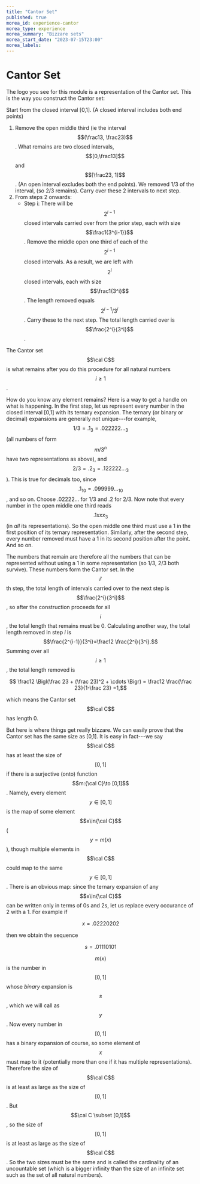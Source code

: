 ```yaml
---
title: "Cantor Set"
published: true
morea_id: experience-cantor
morea_type: experience
morea_summary: "Bizzare sets"
morea_start_date: "2023-07-15T23:00"
morea_labels:
---
```


# Cantor Set

The logo you see for this module is a representation of the Cantor
set. This is the way you construct the Cantor set: 

Start from the closed interval [0,1]. (A closed interval includes both end points)

1. Remove the open middle third (ie the interval $$(\frac13, \frac23)$$. What remains are two closed intervals, $$[0,\frac13]$$ and $$[\frac23, 1]$$. (An open interval excludes both the end points). We removed 1/3 of the interval,
	(so 2/3 remains). Carry over these 2 intervals to next step.
2. From steps 2 onwards:
   * Step i: There will be $$2^{i-1}$$ closed intervals carried over
     from the prior step, each with size $$\frac1{3^{i-1}}$$. Remove the
     middle open one third of each of the $$2^{i-1}$$ closed
     intervals. As a result, we are left with $$2^i$$ closed
     intervals, each with size $$\frac1{3^i}$$. The length removed equals
	 $$2^{i-1}/3^i$$. Carry these to the next
     step. The total length carried over is $$\frac{2^i}{3^i}$$.
  
The Cantor set $$\cal C$$ is what remains after you do this procedure for all
natural numbers $$i\ge 1$$. 

How do you know any element remains? Here is a way to get a handle on
what is happening. In the first step, let us represent every number in
the closed interval [0,1] with its ternary expansion. The ternary (or
binary or decimal) expansions are generally not unique---for example,
$$1/3 = .1_3 = .022222..._3$$ (all numbers of form $$m/3^n$$ have two
representations as above), and $$2/3 = .2_3 = .122222..._3$$). This is
true for decimals too, since $$.1_{10} = .099999..._{10}$$, and so
on. Choose .02222... for 1/3 and .2 for 2/3. Now note that every
number in the open middle one third reads $$.1xxx_3$$ (in _all_ its
representations).  So the open middle one third must use a 1 in the
first position of its ternary representation. Similarly, after the 
second step, every number removed must have a 1 in its second position
after the point. And so on. 

The numbers that remain are therefore all the numbers that can be
represented without using a 1 in some representation (so 1/3, 2/3 both
survive). These numbers form the Cantor set. In the $$i'$$th step, the
total length of intervals carried over to the next step is
$$\frac{2^i}{3^i}$$, so after the construction proceeds for all $$i$$,
the total length that remains must be 0. Calculating another way, the
total length removed in step $i$ is $$\frac{2^{i-1}}{3^i}=\frac12
\frac{2^i}{3^i}.$$ Summing over all $$i\ge 1$$, the total length
removed is 

$$ \frac12 \Bigl(\frac 23 + (\frac 23)^2 + \cdots \Bigr) =
\frac12 \frac{\frac 23}{1-\frac 23} =1,$$

which means the Cantor set $$\cal C$$ has length 0.

But here is where things get really bizzare. We can easily prove that
the Cantor set has the same size as [0,1]. It is easy in fact---we say
$$\cal C$$ has at least the size of $$[0,1]$$ if there is a surjective
(onto) function $$m:{\cal C}\to [0,1]$$. Namely, every element $$y \in
[0,1]$$ is the map of some element $$x\in{\cal C}$$ ($$y = m(x)$$),
though multiple elements in $$\cal C$$ could map to the same $$y\in
[0,1]$$. There is an obvious map: since the ternary expansion of 
any $$x\in{\cal C}$$ can be written only in terms of 0s and 2s, let
us replace every occurance of 2 with a 1. For example if 

$$ x = .02220202 $$

then we obtain the sequence 

$$ s = .01110101 $$

$$m(x)$$ is the number in $$[0,1]$$ whose _binary_ expansion is $$s$$,
which we will call as $$y$$. Now every number in $$[0,1]$$ has a
binary expansion of course, so some element of $$x$$ must map to it
(potentially more than one if it has multiple
representations). Therefore the size of $$\cal C$$ is at least as
large as the size of $$[0,1]$$. But $$\cal C \subset [0,1]$$, so the
size of $$[0,1]$$ is at least as large as the size of $$\cal C$$. So
the two sizes must be the same and is called the cardinality of an
uncountable set (which is a bigger infinity than the size of an
infinite set such as the set of all natural numbers).








